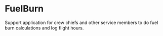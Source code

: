 # FuelBurn
Support application for crew chiefs and other service members to do fuel burn calculations and log flight hours.
